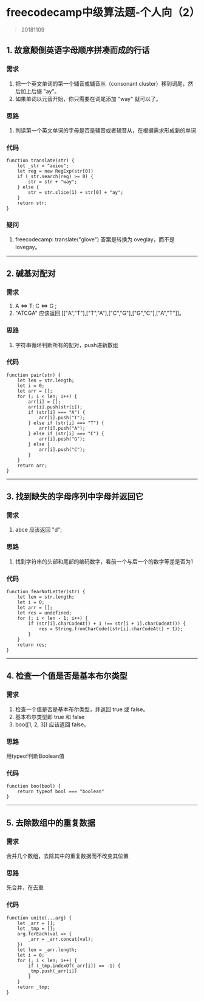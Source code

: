 # freecodecamp中级算法题-个人向（2）
> 20181109

## 1. 故意颠倒英语字母顺序拼凑而成的行话
### 需求
1. 把一个英文单词的第一个辅音或辅音丛（consonant cluster）移到词尾，然后加上后缀 "ay"。
2. 如果单词以元音开始，你只需要在词尾添加 "way" 就可以了。

### 思路
1. 判读第一个英文单词的字母是否是辅音或者辅音从，在根据需求形成新的单词

### 代码
```
function translate(str) {
    let _str = "aeiou";
    let reg = new RegExp(str[0])
    if (_str.search(reg) >= 0) {
        str = str + "way";
    } else {
        str = str.slice(1) + str[0] + "ay";
    }
    return str;
}
```

### 疑问
1. freecodecamp: translate("glove") 答案是转换为 oveglay，而不是lovegay。

------
## 2. 碱基对配对
### 需求
1. A <=> T; C <=> G ; 
2. "ATCGA" 应该返回 [["A","T"],["T","A"],["C","G"],["G","C"],["A","T"]]。

### 思路
1. 字符串循环判断所有的配对，push进新数组

### 代码
```
function pair(str) {
    let len = str.length;
    let i = 0;
    let arr = [];
    for (; i < len; i++) {
        arr[i] = [];
        arr[i].push(str[i]);
        if (str[i] === "A") {
            arr[i].push("T");
        } else if (str[i] === "T") {
            arr[i].push("A");
        } else if (str[i] === "C") {
            arr[i].push("G");
        } else {
            arr[i].push("C");
        }
    }
    return arr;
}
```

------
## 3. 找到缺失的字母序列中字母并返回它
### 需求
1. abce 应该返回 "d"; 

### 思路
1. 找到字符串的头部和尾部的编码数字，看前一个与后一个的数字等差是否为1

### 代码
```
function fearNotLetter(str) {
    let len = str.length;
    let i = 0;
    let arr = [];
    let res = undefined;
    for (; i < len - 1; i++) {
        if (str[i].charCodeAt() + 1 !== str[i + 1].charCodeAt()) {
            res = String.fromCharCode((str[i].charCodeAt() + 1));
        }
    }
    return res;
}
```

------
## 4. 检查一个值是否是基本布尔类型
### 需求
1. 检查一个值是否是基本布尔类型，并返回 true 或 false。
2. 基本布尔类型即 true 和 false
3. boo([1, 2, 3]) 应该返回 false。

### 思路
用typeof判断Boolean值

### 代码
```
function boo(bool) {
    return typeof bool === "boolean"
}
```

------
## 5. 去除数组中的重复数据
### 需求
合并几个数组，去除其中的重复数据而不改变其位置

### 思路
先合并，在去重

### 代码
```
function unite(...arg) {
    let _arr = [];
    let _tmp = [];
    arg.forEach(val => {
        _arr = _arr.concat(val);
    })
    let len = _arr.length;
    let i = 0;
    for (; i < len; i++) {
        if (_tmp.indexOf(_arr[i]) == -1) {
        _tmp.push(_arr[i])
        }
    }
    return _tmp;
}
```
